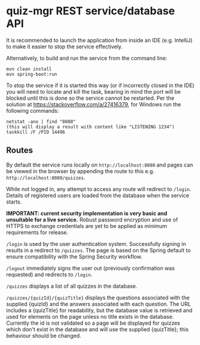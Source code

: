 # quiz-mgr REST service/database API

It is recommended to launch the application from inside an IDE (e.g. IntelliJ) to make it easier to stop the service effectively.

Alternatively, to build and run the service from the command line:

```
mvn clean install
mvn spring-boot:run
```

To stop the service if it is started this way (or if incorrectly closed in the IDE) you will need to locate and kill the task, bearing in mind the port will be blocked until this is done so the service cannot be restarted. Per the solution at https://stackoverflow.com/a/27416379, for Windows run the following commands:

```
netstat -ano | find "8080"
(this will display a result with content like "LISTENING 1234")
taskkill /F /PID 14496
```

## Routes

By default the service runs locally on `http://localhost:8080` and pages can be viewed in the browser by appending the route to this e.g. `http://localhost:8080/quizzes`.

While not logged in, any attempt to access any route will redirect to `/login`. Details of registered users are loaded from the database when the service starts.

**IMPORTANT: current security implementation is very basic and unsuitable for a live service.** Robust password encryption and use of HTTPS to exchange credentials are yet to be applied as minimum requirements for release.

`/login` is used by the user authentication system. Successfully signing in results in a redirect to `/quizzes`. The page is based on the Spring default to ensure compatibility with the Spring Security workflow.

`/logout` immediately signs the user out (previously confirmation was requested) and redirects to `/login`.

`/quizzes` displays a list of all quizzes in the database.

`/quizzes/{quizId}/{quizTitle}` displays the questions associated with the supplied {quizId} and the answers associated with each question. The URL includes a {quizTitle} for readability, but the database value is retrieved and used for elements on the page unless no title exists in the database. Currently the id is not validated so a page will be displayed for quizzes which don't exist in the database and will use the supplied {quizTitle}; this behaviour should be changed.
